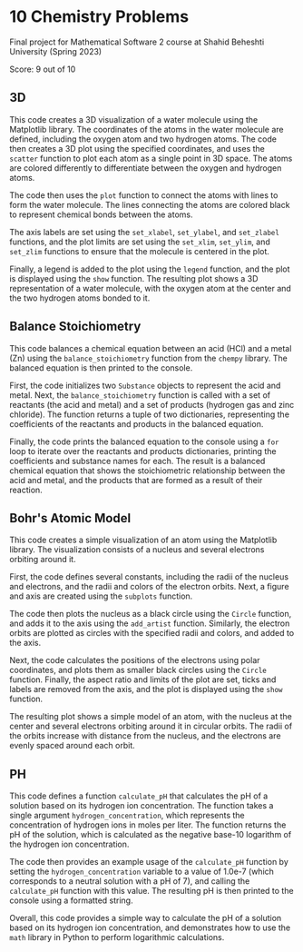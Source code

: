# 10 Chemistry Problems

Final project for Mathematical Software 2 course at Shahid Beheshti University (Spring 2023)

Score: 9 out of 10

## 3D
This code creates a 3D visualization of a water molecule using the Matplotlib library. The coordinates of the atoms in the water molecule are defined, including the oxygen atom and two hydrogen atoms. The code then creates a 3D plot using the specified coordinates, and uses the `scatter` function to plot each atom as a single point in 3D space. The atoms are colored differently to differentiate between the oxygen and hydrogen atoms.

The code then uses the `plot` function to connect the atoms with lines to form the water molecule. The lines connecting the atoms are colored black to represent chemical bonds between the atoms.

The axis labels are set using the `set_xlabel`, `set_ylabel`, and `set_zlabel` functions, and the plot limits are set using the `set_xlim`, `set_ylim`, and `set_zlim` functions to ensure that the molecule is centered in the plot.

Finally, a legend is added to the plot using the `legend` function, and the plot is displayed using the `show` function. The resulting plot shows a 3D representation of a water molecule, with the oxygen atom at the center and the two hydrogen atoms bonded to it.

## Balance Stoichiometry
This code balances a chemical equation between an acid (HCl) and a metal (Zn) using the `balance_stoichiometry` function from the `chempy` library. The balanced equation is then printed to the console.

First, the code initializes two `Substance` objects to represent the acid and metal. Next, the `balance_stoichiometry` function is called with a set of reactants (the acid and metal) and a set of products (hydrogen gas and zinc chloride). The function returns a tuple of two dictionaries, representing the coefficients of the reactants and products in the balanced equation.

Finally, the code prints the balanced equation to the console using a `for` loop to iterate over the reactants and products dictionaries, printing the coefficients and substance names for each. The result is a balanced chemical equation that shows the stoichiometric relationship between the acid and metal, and the products that are formed as a result of their reaction.

## Bohr's Atomic Model
This code creates a simple visualization of an atom using the Matplotlib library. The visualization consists of a nucleus and several electrons orbiting around it.

First, the code defines several constants, including the radii of the nucleus and electrons, and the radii and colors of the electron orbits. Next, a figure and axis are created using the `subplots` function.

The code then plots the nucleus as a black circle using the `Circle` function, and adds it to the axis using the `add_artist` function. Similarly, the electron orbits are plotted as circles with the specified radii and colors, and added to the axis.

Next, the code calculates the positions of the electrons using polar coordinates, and plots them as smaller black circles using the `Circle` function. Finally, the aspect ratio and limits of the plot are set, ticks and labels are removed from the axis, and the plot is displayed using the `show` function.

The resulting plot shows a simple model of an atom, with the nucleus at the center and several electrons orbiting around it in circular orbits. The radii of the orbits increase with distance from the nucleus, and the electrons are evenly spaced around each orbit.

## PH
This code defines a function `calculate_pH` that calculates the pH of a solution based on its hydrogen ion concentration. The function takes a single argument `hydrogen_concentration`, which represents the concentration of hydrogen ions in moles per liter. The function returns the pH of the solution, which is calculated as the negative base-10 logarithm of the hydrogen ion concentration.

The code then provides an example usage of the `calculate_pH` function by setting the `hydrogen_concentration` variable to a value of 1.0e-7 (which corresponds to a neutral solution with a pH of 7), and calling the `calculate_pH` function with this value. The resulting pH is then printed to the console using a formatted string.

Overall, this code provides a simple way to calculate the pH of a solution based on its hydrogen ion concentration, and demonstrates how to use the `math` library in Python to perform logarithmic calculations.

